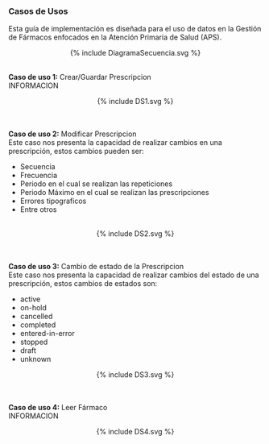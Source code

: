 ### Casos de Usos
Esta guía de implementación es diseñada para el uso de datos  en la Gestión de Fármacos enfocados en la Atención Primaria de Salud (APS).
<br>

<div align="center" >
  {% include DiagramaSecuencia.svg %}
</div>
<br clear="all"/>

**Caso de uso 1:** Crear/Guardar Prescripcion
<br>
INFORMACION
<div align="center" >
  {% include DS1.svg %}
</div>
<br clear="all"/>
<br>

**Caso de uso 2:** Modificar Prescripcion
<br>
Este caso nos presenta la capacidad de realizar cambios en una prescripción, estos cambios pueden ser:
* Secuencia
* Frecuencia
* Periodo en el cual se realizan las repeticiones
* Periodo Máximo en el cual se realizan las prescripciones
* Errores tipograficos
* Entre otros

<br>
<div align="center" >
  {% include DS2.svg %}
</div>
<br clear="all"/>
<br>

**Caso de uso 3:** Cambio de estado de la Prescripcion
<br>
Este caso nos presenta la capacidad de realizar cambios del estado de una prescripción, estos cambios de estados son:
* active
* on-hold
* cancelled
* completed 
* entered-in-error
* stopped 
* draft
* unknown
<div align="center" >
  {% include DS3.svg %}
</div>
<br clear="all"/>
<br>

**Caso de uso 4:** Leer Fármaco
<br>
INFORMACION
<div align="center" >
  {% include DS4.svg %}
</div>
<br clear="all"/>
<br>
